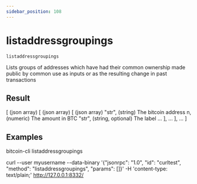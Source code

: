 ```yaml
---
sidebar_position: 108
---
```

# listaddressgroupings

`listaddressgroupings`

Lists groups of addresses which have had their common ownership made public by common use as inputs or as the resulting change in past transactions

## Result

[               (json array)
  [             (json array)
    [           (json array)
      "str",    (string) The bitcoin address
      n,        (numeric) The amount in BTC
      "str",    (string, optional) The label
      ...
    ],
    ...
  ],
  ...
]

## Examples

bitcoin-cli listaddressgroupings

curl --user myusername --data-binary '{"jsonrpc": "1.0", "id": "curltest", "method": "listaddressgroupings", "params": []}' -H 'content-type: text/plain;' http://127.0.0.1:8332/